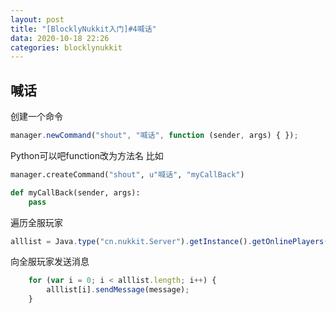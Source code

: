 ```yaml
---
layout: post
title: "[BlocklyNukkit入门]#4喊话"
data: 2020-10-18 22:26
categories: blocklynukkit
---
```


## 喊话

创建一个命令

```js
manager.newCommand("shout", "喊话", function (sender, args) { });
```

Python可以吧function改为方法名 比如

```python
manager.createCommand("shout", u"喊话", "myCallBack")

def myCallBack(sender, args):
    pass
```

遍历全服玩家

```javascript
alllist = Java.type("cn.nukkit.Server").getInstance().getOnlinePlayers().values().toArray();
```

向全服玩家发送消息

```javascript
    for (var i = 0; i < alllist.length; i++) {
        alllist[i].sendMessage(message);
    }
```